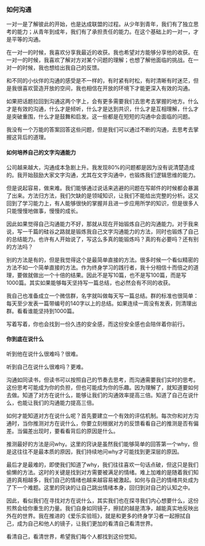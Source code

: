### 如何沟通

一对一是了解彼此的开始，也是达成联盟的过程。从少年到青年，我们有了独立思考的能力；从青年到成年，我们有了承担责任的能力。在这个基础上的一对一，才是平等的沟通。

在一对一的时候，我喜欢分享我最近的收获。我也希望对方能够分享他的收获。在一对一的时候，我喜欢了解对方对某个问题的理解；也想了解他面临的挑战。在一对一的时候，我也想给出我自己的反馈。

和不同的小伙伴的沟通的感受是不一样的，有时紧有时松，有时清晰有时迷茫，但是我很喜欢营造开放的空间，我也相信在开放的环境下才能更深入有效的沟通。

如果把话题拉回到沟通这两个字上，会有更多需要我们去思考去掌握的地方。什么才是有效的沟通，什么才是倾听，什么才是达到共识，什么才是互相理解，什么才是突破重围，什么才是鼓舞和启发。这一些都是在短短的沟通中会面临的问题。

我没有一个万能的答案回答这些问题，但是我们可以通过不断的沟通，去思考去掌握这背后的道理。

#### 如何培养自己的文字沟通能力

公司越来越大，沟通成本急剧上升。我发现80%的问题都是因为没有说清楚造成的。我开始鼓励大家文字沟通，尤其在文字沟通中，也锻炼我们逻辑思维的能力。

但是说起容易，做来难。我们能够通过说话来逃避的问题在写邮件的时候都会暴漏了出来。方法归方法，我们欠缺的是领域知识，让我们不能给出完整的分析。这又回到了学习能力上，有人能够很快的掌握并且进一步应用所学的知识，但是很多人只能慢慢地做事，慢慢的成长。

因此如果觉得自己沟通能力不好，那就从现在开始锻炼自己的沟通能力。对于我来说，写一千篇的硅谷之路就是锻炼我自己文字沟通能力的方法，同时也锻炼了自己的总结能力。也许有人开始说了，写这么多真的能锻炼吗？真的有必要吗？还有别的方法吗？

别的方法是有的，但是我觉得这个是最简单直接的方法。很多时候一个看似精密的方法不如一个简单直接的方法。作为终身学习的践行者，我十分相信十而倍之的道理，要做就做出一个十倍的结果。因此不是写10篇，也不是写100篇，而是写1000篇。其实如果能够每天坚持写一篇总结，也必然会有不同的收获。

我自己也准备成立一个微信群，名字就叫做每天写一篇总结。群的标准也很简单：每天至少发表一篇带编号的140字以上的总结。如果连续一周没有发表，则清理出群。看看谁能坚持到1000篇。

写着写着，你也会找到一份久违的安全感，而这份安全感也会陪伴着你前行。


#### 你到底在说什么

听到他在说什么很难吗？很难。

听到自己在说什么很难吗？更难。

沟通如同读书，但读书可以按照自己的节奏去思考，而沟通需要我们实时的思考。这份思考可能成为你的负担，但也可能成为你的乐趣。因为理解了，就知道要如何去做。知道了对方在说什么，能够让我们的沟通效率提高三倍。知道了自己在说什么，也能让我们的沟通能力提高三倍。

如何才能知道对方在说什么呢？首先要建立一个有效的评估机制。每次你和对方沟通时，当你推测对方在说什么，你要立刻根据对方的反馈看看自己的推测是否有偏差。当偏差出现时，要看看背后的原因是什么。

推测最好的方法是问why。这里的窍诀是虽然我们能够简单的回答第一个why，但是这往往不是最本质的原因，我们持续地问why才可能找到更深层的原因。

最后才是最难的，即使我们知道了why，我们往往喜欢一句话点破，但这只是我们偷懒的方法。这时的关键是找到对方需要被满足的情绪。难上加难的是随着我们知道的真相越多，我们自己的情绪也越来越容易被激起。如何与自己的情绪共处成为了下一个难题。这里的窍诀的让自己跳出情绪本身，回归到对自己的认知之中。

因此，看似我们在寻找对方在说什么，其实我们也在探寻我们内心想要什么，这份煎熬会给你重生的力量。我们自身如同镜子，擦拭的越是清净，越能真实地反映出外在的世界。我在推进的《爱乐实验班》，就是和更多的终身学习者一起擦拭自己，成为自己和他人的镜子，让我们更加的看清自己看清世界。

看清自己，看清世界，希望我们每个人都找到这份觉知。
